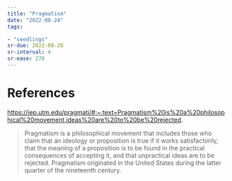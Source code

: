 ```yaml
---
title: "Pragmatism"
date: "2022-08-24"
tags:

- "seedlings"
sr-due: 2022-08-28
sr-interval: 4
sr-ease: 270
---
```




# References

https://iep.utm.edu/pragmati/#:~:text=Pragmatism%20is%20a%20philosophical%20movement,ideas%20are%20to%20be%20rejected.
>Pragmatism is a philosophical movement that includes those who claim that an ideology or proposition is true if it works satisfactorily, that the meaning of a proposition is to be found in the practical consequences of accepting it, and that unpractical ideas are to be rejected. Pragmatism originated in the United States during the latter quarter of the nineteenth century.